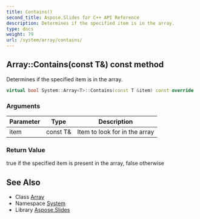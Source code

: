```yaml
---
title: Contains()
second_title: Aspose.Slides for C++ API Reference
description: Determines if the specified item is in the array.
type: docs
weight: 79
url: /system/array/contains/
---
```

## Array::Contains(const T\&) const method


Determines if the specified item is in the array.

```cpp
virtual bool System::Array<T>::Contains(const T &item) const override
```


### Arguments

| Parameter | Type | Description |
| --- | --- | --- |
| item | const T\& | Item to look for in the array |

### Return Value

true if the specified item is present in the array, false otherwise

## See Also

* Class [Array](../)
* Namespace [System](../../)
* Library [Aspose.Slides](../../../)